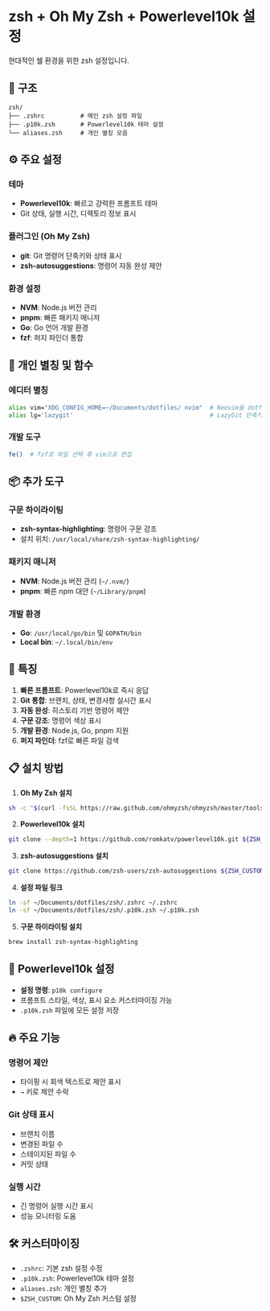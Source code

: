 # zsh + Oh My Zsh + Powerlevel10k 설정

현대적인 쉘 환경을 위한 zsh 설정입니다.

## 📁 구조

```
zsh/
├── .zshrc          # 메인 zsh 설정 파일
├── .p10k.zsh       # Powerlevel10k 테마 설정
└── aliases.zsh     # 개인 별칭 모음
```

## ⚙️ 주요 설정

### 테마
- **Powerlevel10k**: 빠르고 강력한 프롬프트 테마
- Git 상태, 실행 시간, 디렉토리 정보 표시

### 플러그인 (Oh My Zsh)
- **git**: Git 명령어 단축키와 상태 표시
- **zsh-autosuggestions**: 명령어 자동 완성 제안

### 환경 설정
- **NVM**: Node.js 버전 관리
- **pnpm**: 빠른 패키지 매니저
- **Go**: Go 언어 개발 환경
- **fzf**: 퍼지 파인더 통합

## 🔧 개인 별칭 및 함수

### 에디터 별칭
```bash
alias vim="XDG_CONFIG_HOME=~/Documents/dotfiles/ nvim"  # Neovim을 dotfiles 설정으로
alias lg='lazygit'                                      # LazyGit 단축키
```

### 개발 도구
```bash
fe()  # fzf로 파일 선택 후 vim으로 편집
```

## 📦 추가 도구

### 구문 하이라이팅
- **zsh-syntax-highlighting**: 명령어 구문 강조
- 설치 위치: `/usr/local/share/zsh-syntax-highlighting/`

### 패키지 매니저
- **NVM**: Node.js 버전 관리 (`~/.nvm/`)
- **pnpm**: 빠른 npm 대안 (`~/Library/pnpm`)

### 개발 환경
- **Go**: `/usr/local/go/bin` 및 `GOPATH/bin`
- **Local bin**: `~/.local/bin/env`

## 🚀 특징

1. **빠른 프롬프트**: Powerlevel10k로 즉시 응답
2. **Git 통합**: 브랜치, 상태, 변경사항 실시간 표시
3. **자동 완성**: 히스토리 기반 명령어 제안
4. **구문 강조**: 명령어 색상 표시
5. **개발 환경**: Node.js, Go, pnpm 지원
6. **퍼지 파인더**: fzf로 빠른 파일 검색

## 📋 설치 방법

1. **Oh My Zsh 설치**
```bash
sh -c "$(curl -fsSL https://raw.github.com/ohmyzsh/ohmyzsh/master/tools/install.sh)"
```

2. **Powerlevel10k 설치**
```bash
git clone --depth=1 https://github.com/romkatv/powerlevel10k.git ${ZSH_CUSTOM:-$HOME/.oh-my-zsh/custom}/themes/powerlevel10k
```

3. **zsh-autosuggestions 설치**
```bash
git clone https://github.com/zsh-users/zsh-autosuggestions ${ZSH_CUSTOM:-~/.oh-my-zsh/custom}/plugins/zsh-autosuggestions
```

4. **설정 파일 링크**
```bash
ln -sf ~/Documents/dotfiles/zsh/.zshrc ~/.zshrc
ln -sf ~/Documents/dotfiles/zsh/.p10k.zsh ~/.p10k.zsh
```

5. **구문 하이라이팅 설치**
```bash
brew install zsh-syntax-highlighting
```

## 🎨 Powerlevel10k 설정

- **설정 명령**: `p10k configure`
- 프롬프트 스타일, 색상, 표시 요소 커스터마이징 가능
- `.p10k.zsh` 파일에 모든 설정 저장

## 🔥 주요 기능

### 명령어 제안
- 타이핑 시 회색 텍스트로 제안 표시
- `→` 키로 제안 수락

### Git 상태 표시
- 브랜치 이름
- 변경된 파일 수
- 스테이지된 파일 수
- 커밋 상태

### 실행 시간
- 긴 명령어 실행 시간 표시
- 성능 모니터링 도움

## 🛠️ 커스터마이징

- `.zshrc`: 기본 zsh 설정 수정
- `.p10k.zsh`: Powerlevel10k 테마 설정
- `aliases.zsh`: 개인 별칭 추가
- `$ZSH_CUSTOM`: Oh My Zsh 커스텀 설정